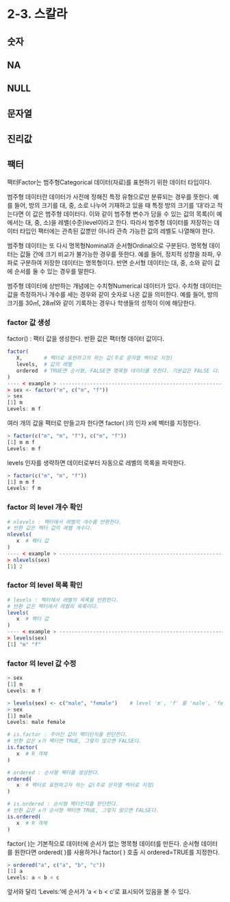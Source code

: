 # 2-3. 스칼라





## 숫자





## NA





## NULL





## 문자열





## 진리값





## 팩터

팩터Factor는 범주형Categorical 데이터(자료)를 표현하기 위한 데이터 타입이다.

범주형 데이터란 데이터가 사전에 정해진 특정 유형으로만 분류되는 경우를 뜻한다. 예를 들어, 방의 크기를 대, 중, 소로 나누어 기재하고 있을 때 특정 방의 크기를 ‘대’라고 적는다면 이 값은 범주형 데이터다. 이와 같이 범주형 변수가 담을 수 있는 값의 목록(이 예에서는 대, 중, 소)을 레벨(수준)level이라고 한다. 따라서 범주형 데이터를 저장하는 데이터 타입인 팩터에는 관측된 값뿐만 아니라 관측 가능한 값의 레벨도 나열해야 한다.

범주형 데이터는 또 다시 명목형Nominal과 순서형Ordinal으로 구분된다. 명목형 데이터는 값들 간에 크기 비교가 불가능한 경우를 뜻한다. 예를 들어, 정치적 성향을 좌파, 우파로 구분하여 저장한 데이터는 명목형이다. 반면 순서형 데이터는 대, 중, 소와 같이 값에 순서를 둘 수 있는 경우를 말한다.

범주형 데이터에 상반하는 개념에는 수치형Numerical 데이터가 있다. 수치형 데이터는 값을 측정하거나 개수를 세는 경우와 같이 숫자로 나온 값을 의미한다. 예를 들어, 방의 크기를 30㎡, 28㎡와 같이 기록하는 경우나 학생들의 성적이 이에 해당한다.



### factor  값 생성

factor() : 팩터 값을 생성한다. 반환 값은 팩터형 데이터 값이다.

```R
factor(
   X,       # 팩터로 표현하고자 하는 값(주로 문자열 벡터로 지정)
   levels,  # 값의 레벨
   ordered  # TRUE면 순서형, FALSE면 명목형 데이터를 뜻한다. 기본값은 FALSE 다.
)
---- < example > ---------------------------------------------------------------
> sex <- factor("m", c("m", "f"))
> sex
[1] m
Levels: m f
```

여러 개의 값을 팩터로 만들고자 한다면 factor( )의 인자 x에 벡터를 지정한다.

```R
> factor(c("m", "m", "f"), c("m", "f"))
[1] m m f
Levels: m f
```

levels 인자를 생략하면 데이터로부터 자동으로 레벨의 목록을 파악한다.

```R
> factor(c("m", "m", "f"))
[1] m m f
Levels: f m
```



### factor 의 level 개수 확인

```R
# nlevels : 팩터에서 레벨의 개수를 반환한다.
# 반환 값은 팩터 값의 레벨 개수다.
nlevels(
   x  # 팩터 값 
)
---- < example > ---------------------------------------------------------------
> nlevels(sex)
[1] 2
```



### factor 의 level 목록 확인

```R
# levels : 팩터에서 레벨의 목록을 반환한다.
# 반환 값은 팩터에서 레벨의 목록이다.
levels(
   x  # 팩터 값 
)
---- < example > ---------------------------------------------------------------
> levels(sex)
[1] "m" "f"
```



### factor 의 level 값 수정

```R
> sex
[1] m
Levels: m f

> levels(sex) <- c("male", "female")	# level 'm', 'f' 를 'male', 'female' 로 수정
> sex
[1] male
Levels: male female
```









```R
# is.factor : 주어진 값이 팩터인지를 판단한다.
# 반환 값은 x가 팩터면 TRUE, 그렇지 않으면 FALSE다.
is.factor(
   x  # R 객체 
)

# ordered : 순서형 팩터를 생성한다.
ordered(
   x  # 팩터로 표현하고자 하는 값(주로 문자열 벡터로 지정)
)

# is.ordered : 순서형 팩터인지를 판단한다.
# 반환 값은 x가 순서형 팩터면 TRUE, 그렇지 않으면 FALSE다.
is.ordered(
   x  # R 객체 
)
```



factor( )는 기본적으로 데이터에 순서가 없는 명목형 데이터를 만든다. 순서형 데이터를 원한다면 ordered( )를 사용하거나 factor( ) 호출 시 ordered=TRUE를 지정한다.

```R
> ordered("a", c("a", "b", "c"))
[1] a
Levels: a < b < c
```

앞서와 달리 ‘Levels:’에 순서가 ‘a < b < c’로 표시되어 있음을 볼 수 있다.





























